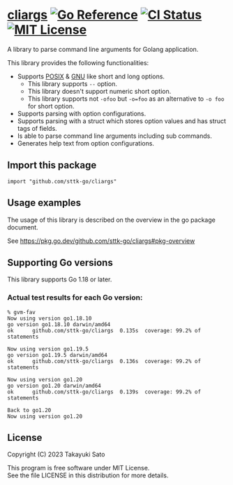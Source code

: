 # [cliargs][repo-url] [![Go Reference][pkg-dev-img]][pkg-dev-url] [![CI Status][ci-img]][ci-url] [![MIT License][mit-img]][mit-url]

A library to parse command line arguments for Golang application.

This library provides the following functionalities:

- Supports [POSIX][posix-args] & [GNU][gnu-args] like short and long options.
    - This library supports `--` option.
    - This library doesn't support numeric short option.
    - This library supports not `-ofoo` but `-o=foo` as an alternative to `-o foo` for short option.
- Supports parsing with option configurations.
- Supports parsing with a struct which stores option values and has struct tags of fields.
- Is able to parse command line arguments including sub commands.
- Generates help text from option configurations.


## Import this package

```
import "github.com/sttk-go/cliargs"
```


## Usage examples

The usage of this library is described on the overview in the go package document.

See https://pkg.go.dev/github.com/sttk-go/cliargs#pkg-overview


## Supporting Go versions

This library supports Go 1.18 or later.

### Actual test results for each Go version:

```
% gvm-fav
Now using version go1.18.10
go version go1.18.10 darwin/amd64
ok  	github.com/sttk-go/cliargs	0.135s	coverage: 99.2% of statements

Now using version go1.19.5
go version go1.19.5 darwin/amd64
ok  	github.com/sttk-go/cliargs	0.136s	coverage: 99.2% of statements

Now using version go1.20
go version go1.20 darwin/amd64
ok  	github.com/sttk-go/cliargs	0.139s	coverage: 99.2% of statements

Back to go1.20
Now using version go1.20
```

## License

Copyright (C) 2023 Takayuki Sato

This program is free software under MIT License.<br>
See the file LICENSE in this distribution for more details.


[repo-url]: https://github.com/sttk-go/cliargs
[pkg-dev-img]: https://pkg.go.dev/badge/github.com/sttk-go/cliargs.svg
[pkg-dev-url]: https://pkg.go.dev/github.com/sttk-go/cliargs
[ci-img]: https://github.com/sttk-go/cliargs/actions/workflows/go.yml/badge.svg?branch=main
[ci-url]: https://github.com/sttk-go/cliargs/actions
[mit-img]: https://img.shields.io/badge/license-MIT-green.svg
[mit-url]: https://opensource.org/licenses/MIT

[posix-args]: https://www.gnu.org/software/libc/manual/html_node/Argument-Syntax.html#Argument-Syntax
[gnu-args]: https://www.gnu.org/prep/standards/html_node/Command_002dLine-Interfaces.html
